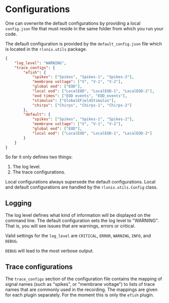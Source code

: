 # Configurations

One can overwrite the default configurations by providing a local ``config.json`` file that must reside in the same folder from which you run your code.

The default configuration is provided by the ``default_config.json`` file which is located in the ``rlxnix.utils`` package.

```json
{
    "log_level": "WARNING",
    "trace_configs": {
        "efish": {
            "spikes": ["Spikes", "Spikes-1", "Spikes-2"],
            "membrane voltage": ["V", "V-1", "V-2"],
            "global eod": ["EOD"],
            "local eod": ["LocalEOD", "LocalEOD-1", "LocalEOD-2"],
            "eod times": ["EOD events", "EOD_events"],
            "stimulus": ["GlobalEFieldStimulus"],
            "chirps": ["Chirps", "Chirps-1", "Chirps-2"]
        },
        "default": {
            "spikes": ["Spikes", "Spikes-1", "Spikes-2"],
            "membrane voltage": ["V", "V-1", "V-2"],
            "global eod": ["EOD"],
            "local eod": ["LocalEOD", "LocalEOD-1", "LocalEOD-2"]
        }
    }
}
```

So far it only defines two things:

1. The log level.
2. The trace configurations.

Local configurations always supersede the default configurations. Local and default configurations are handled by the ``rlxnix.utils.Config`` class.

## Logging

The log level defines what kind of information will be displayed on the command line. The default configuration sets the log level to "WARNING". That is, you will see issues that are warnings, errors or critical.

Valid settings for the ``log_level`` are ``CRITICAL``, ``ERROR``, ``WARNING``, ``INFO``, and ``DEBUG``.

``DEBUG`` will lead to the most verbose output.

## Trace configurations

The ``trace_configs`` section of the configuration file contains the mapping of signal names (such as "spikes", or "membrane voltage") to lists of trace names that are commonly used in the recording. The mappings are given for each plugin separately. For the moment this is only the ``efish`` plugin.

